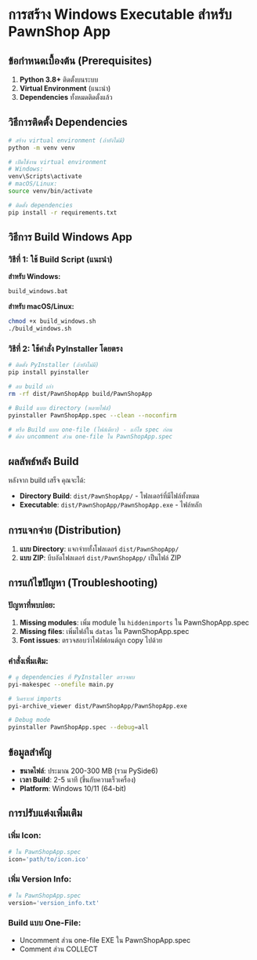 # การสร้าง Windows Executable สำหรับ PawnShop App

## ข้อกำหนดเบื้องต้น (Prerequisites)

1. **Python 3.8+** ติดตั้งบนระบบ
2. **Virtual Environment** (แนะนำ)
3. **Dependencies** ทั้งหมดติดตั้งแล้ว

## วิธีการติดตั้ง Dependencies

```bash
# สร้าง virtual environment (ถ้ายังไม่มี)
python -m venv venv

# เปิดใช้งาน virtual environment
# Windows:
venv\Scripts\activate
# macOS/Linux:
source venv/bin/activate

# ติดตั้ง dependencies
pip install -r requirements.txt
```

## วิธีการ Build Windows App

### วิธีที่ 1: ใช้ Build Script (แนะนำ)

**สำหรับ Windows:**
```cmd
build_windows.bat
```

**สำหรับ macOS/Linux:**
```bash
chmod +x build_windows.sh
./build_windows.sh
```

### วิธีที่ 2: ใช้คำสั่ง PyInstaller โดยตรง

```bash
# ติดตั้ง PyInstaller (ถ้ายังไม่มี)
pip install pyinstaller

# ลบ build เก่า
rm -rf dist/PawnShopApp build/PawnShopApp

# Build แบบ directory (หลายไฟล์)
pyinstaller PawnShopApp.spec --clean --noconfirm

# หรือ Build แบบ one-file (ไฟล์เดียว) - แก้ไข spec ก่อน
# ต้อง uncomment ส่วน one-file ใน PawnShopApp.spec
```

## ผลลัพธ์หลัง Build

หลังจาก build เสร็จ คุณจะได้:

- **Directory Build**: `dist/PawnShopApp/` - โฟลเดอร์ที่มีไฟล์ทั้งหมด
- **Executable**: `dist/PawnShopApp/PawnShopApp.exe` - ไฟล์หลัก

## การแจกจ่าย (Distribution)

1. **แบบ Directory**: แจกจ่ายทั้งโฟลเดอร์ `dist/PawnShopApp/`
2. **แบบ ZIP**: บีบอัดโฟลเดอร์ `dist/PawnShopApp/` เป็นไฟล์ ZIP

## การแก้ไขปัญหา (Troubleshooting)

### ปัญหาที่พบบ่อย:

1. **Missing modules**: เพิ่ม module ใน `hiddenimports` ใน PawnShopApp.spec
2. **Missing files**: เพิ่มไฟล์ใน `datas` ใน PawnShopApp.spec
3. **Font issues**: ตรวจสอบว่าไฟล์ฟอนต์ถูก copy ไปด้วย

### คำสั่งเพิ่มเติม:

```bash
# ดู dependencies ที่ PyInstaller ตรวจพบ
pyi-makespec --onefile main.py

# วิเคราะห์ imports
pyi-archive_viewer dist/PawnShopApp/PawnShopApp.exe

# Debug mode
pyinstaller PawnShopApp.spec --debug=all
```

## ข้อมูลสำคัญ

- **ขนาดไฟล์**: ประมาณ 200-300 MB (รวม PySide6)
- **เวลา Build**: 2-5 นาที (ขึ้นกับความเร็วเครื่อง)
- **Platform**: Windows 10/11 (64-bit)

## การปรับแต่งเพิ่มเติม

### เพิ่ม Icon:
```python
# ใน PawnShopApp.spec
icon='path/to/icon.ico'
```

### เพิ่ม Version Info:
```python
# ใน PawnShopApp.spec
version='version_info.txt'
```

### Build แบบ One-File:
- Uncomment ส่วน one-file EXE ใน PawnShopApp.spec
- Comment ส่วน COLLECT
